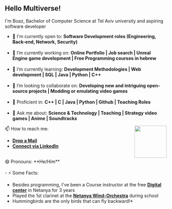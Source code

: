 ## Hello Multiverse!
I'm Boaz, Bachelor of Computer Science at Tel Aviv university and aspiring software developer
- 🙌 I'm currently open to: **Software Development roles (Engineering, Back-end, Network, Security)**
<br><br>
- 🔭 I’m currently working on: **Online Portfolio | Job search | Unreal Engine game development | Free Programming courses in hebrew**
<br><br>
- 🌱 I’m currently learning: **Development Methodologies | Web development | SQL | Java | Python | C++**
<br><br>
- 👯 I’m looking to collaborate on: **Developing new and intriguing open-source projects | Modding or emulating video games**
<br><br>
- 💪 Proficient in: **C++ | C | Java | Python | Github | Teaching Roles**
<br><br>
- 💬 Ask me about: **Science & Technology | Teaching | Strategy video games | Anime | Soundtracks**

<img align='right' src='https://media.giphy.com/media/bcKmIWkUMCjVm/giphy.gif' width='100"'>
📫 How to reach me:
<br>

* [**Drop a Mail**](mailto:boazyakubov@gmail.com)
* [**Connect via LinkedIn**](https://www.linkedin.com/in/boazyakubov/)
<br>
😄 Pronouns: **He/Him**
<br>
<br>
- ⚡ Some Facts: 

  * Besides programming, I've been a Course instructor at the free [**Digital center**](https://www.netanya.muni.il/digitalcenter/) in Netanya for 3 years
  * Played the 1st clarinet at the [**Netanya Wind-Orchestra**](https://www.youtube.com/user/horimcons) during school
  * Hummingbirds are the only birds that can fly backward!*
    


